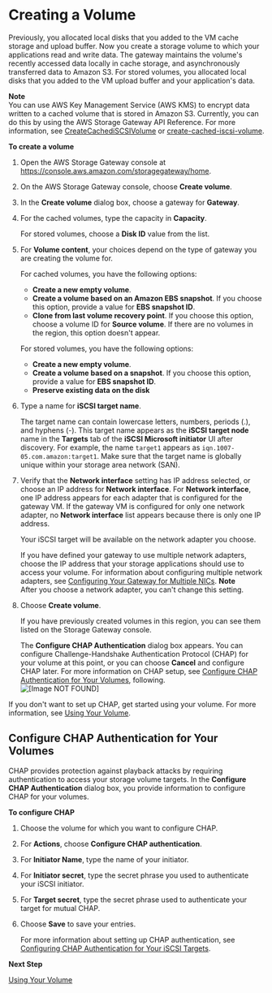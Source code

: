 # Creating a Volume<a name="GettingStartedCreateVolumes"></a>

Previously, you allocated local disks that you added to the VM cache storage and upload buffer\. Now you create a storage volume to which your applications read and write data\. The gateway maintains the volume's recently accessed data locally in cache storage, and asynchronously transferred data to Amazon S3\. For stored volumes, you allocated local disks that you added to the VM upload buffer and your application's data\.

**Note**  
You can use AWS Key Management Service \(AWS KMS\) to encrypt data written to a cached volume that is stored in Amazon S3\. Currently, you can do this by using the AWS Storage Gateway API Reference\. For more information, see [CreateCachediSCSIVolume](http://docs.aws.amazon.com/storagegateway/latest/APIReference/API_CreateCachediSCSIVolume.html) or [create\-cached\-iscsi\-volume](http://docs.aws.amazon.com/cli/latest/reference/storagegateway/create-cached-iscsi-volume.html)\.

**To create a volume**

1. Open the AWS Storage Gateway console at [https://console\.aws\.amazon\.com/storagegateway/home](https://console.aws.amazon.com/storagegateway/)\.

1. On the AWS Storage Gateway console, choose **Create volume**\.

1. In the **Create volume** dialog box, choose a gateway for **Gateway**\. 

1. For the cached volumes, type the capacity in **Capacity**\.

   For stored volumes, choose a **Disk ID** value from the list\.

1. For **Volume content**, your choices depend on the type of gateway you are creating the volume for\.

   For cached volumes, you have the following options: 
   + **Create a new empty volume**\.
   + **Create a volume based on an Amazon EBS snapshot**\. If you choose this option, provide a value for **EBS snapshot ID**\. 
   + **Clone from last volume recovery point**\. If you choose this option, choose a volume ID for **Source volume**\. If there are no volumes in the region, this option doesn't appear\.

   For stored volumes, you have the following options: 
   + **Create a new empty volume**\. 
   + **Create a volume based on a snapshot**\. If you choose this option, provide a value for **EBS snapshot ID**\.
   + **Preserve existing data on the disk**

1. Type a name for **iSCSI target name**\.

   The target name can contain lowercase letters, numbers, periods \(\.\), and hyphens \(\-\)\. This target name appears as the **iSCSI target node** name in the **Targets** tab of the **iSCSI Microsoft initiator** UI after discovery\. For example, the name `target1` appears as `iqn.1007-05.com.amazon:target1`\. Make sure that the target name is globally unique within your storage area network \(SAN\)\. 

1. Verify that the **Network interface** setting has IP address selected, or choose an IP address for **Network interface**\. For **Network interface**, one IP address appears for each adapter that is configured for the gateway VM\. If the gateway VM is configured for only one network adapter, no **Network interface** list appears because there is only one IP address\.

   Your iSCSI target will be available on the network adapter you choose\.

   If you have defined your gateway to use multiple network adapters, choose the IP address that your storage applications should use to access your volume\. For information about configuring multiple network adapters, see [Configuring Your Gateway for Multiple NICs](manage-on-premises-common.md#MaintenanceMultiNIC-common)\.
**Note**  
After you choose a network adapter, you can't change this setting\. 

1. Choose **Create volume**\. 

   If you have previously created volumes in this region, you can see them listed on the Storage Gateway console\. 

   The **Configure CHAP Authentication** dialog box appears\. You can configure Challenge\-Handshake Authentication Protocol \(CHAP\) for your volume at this point, or you can choose **Cancel** and configure CHAP later\. For more information on CHAP setup, see [Configure CHAP Authentication for Your Volumes](#GettingStartedConfigureChap-stored), following\.  
![\[Image NOT FOUND\]](http://docs.aws.amazon.com/storagegateway/latest/userguide/images/create-volumes.png)

If you don't want to set up CHAP, get started using your volume\. For more information, see [Using Your Volume](GettingStarted-use-volumes.md)\.

## Configure CHAP Authentication for Your Volumes<a name="GettingStartedConfigureChap-stored"></a>

CHAP provides protection against playback attacks by requiring authentication to access your storage volume targets\. In the **Configure CHAP Authentication** dialog box, you provide information to configure CHAP for your volumes\.

**To configure CHAP**

1. Choose the volume for which you want to configure CHAP\.

1. For **Actions**, choose **Configure CHAP authentication**\.

1. For **Initiator Name**, type the name of your initiator\.

1. For **Initiator secret**, type the secret phrase you used to authenticate your iSCSI initiator\.

1. For **Target secret**, type the secret phrase used to authenticate your target for mutual CHAP\.

1. Choose **Save** to save your entries\. 

   For more information about setting up CHAP authentication, see [Configuring CHAP Authentication for Your iSCSI Targets](initiator-connection-common.md#ConfiguringiSCSIClientInitiatorCHAP)\.

**Next Step**

[Using Your Volume](GettingStarted-use-volumes.md) 